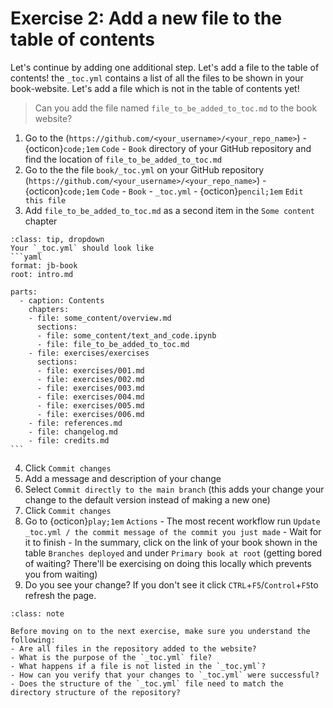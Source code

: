 

# Exercise 2: Add a new file to the table of contents

Let's continue by adding one additional step. Let's add a file to the table of contents! the `_toc.yml` contains a list of all the files to be shown in your book-website. Let's add a file which is not in the table of contents yet!

> Can you add the file named `file_to_be_added_to_toc.md` to the book website?

1. Go to the (`https://github.com/<your_username>/<your_repo_name>`) - {octicon}`code;1em` `Code` - `Book` directory of your GitHub repository and find the location of `file_to_be_added_to_toc.md`
2. Go to the the file `book/_toc.yml` on your GitHub repository (`https://github.com/<your_username>/<your_repo_name>`) - {octicon}`code;1em` `Code` - `Book` - `_toc.yml` - {octicon}`pencil;1em` `Edit this file`
3. Add `file_to_be_added_to_toc.md` as a second item in the `Some content` chapter

````{admonition} Need some help?
:class: tip, dropdown
Your `_toc.yml` should look like
```yaml
format: jb-book
root: intro.md

parts:
  - caption: Contents
    chapters:
    - file: some_content/overview.md
      sections:
      - file: some_content/text_and_code.ipynb
      - file: file_to_be_added_to_toc.md
    - file: exercises/exercises
      sections:
      - file: exercises/001.md
      - file: exercises/002.md
      - file: exercises/003.md
      - file: exercises/004.md
      - file: exercises/005.md
      - file: exercises/006.md
    - file: references.md
    - file: changelog.md
    - file: credits.md
```
````
4. Click `Commit changes`
5. Add a message and description of your change
6. Select `Commit directly to the main branch` (this adds your change your change to the default version instead of making a new one)
7. Click `Commit changes`
8. Go to {octicon}`play;1em` `Actions` - The most recent workflow run `Update _toc.yml / the commit message of the commit you just made` - Wait for it to finish - In the summary, click on the link of your book shown in the table `Branches deployed` and under `Primary book at root` (getting bored of waiting? There'll be exercising on doing this locally which prevents you from waiting)
9. Do you see your change? If you don't see it click `CTRL`+`F5`/`Control`+`F5`to refresh the page.

```{admonition} Check your understanding
:class: note

Before moving on to the next exercise, make sure you understand the following:
- Are all files in the repository added to the website?
- What is the purpose of the `_toc.yml` file?
- What happens if a file is not listed in the `_toc.yml`?
- How can you verify that your changes to `_toc.yml` were successful?
- Does the structure of the `_toc.yml` file need to match the directory structure of the repository?
```
